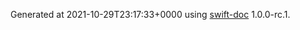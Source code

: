 Generated at 2021-10-29T23:17:33+0000 using [swift-doc](https://github.com/SwiftDocOrg/swift-doc) 1.0.0-rc.1.
